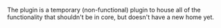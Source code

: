 The plugin is a temporary (non-functional) plugin to house all of the functionality
that shouldn't be in core, but doesn't have a new home yet.